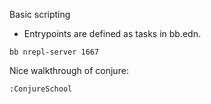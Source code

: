 Basic scripting
* Entrypoints are defined as tasks in bb.edn.

```
bb nrepl-server 1667
```

Nice walkthrough of conjure:
```
:ConjureSchool
```
